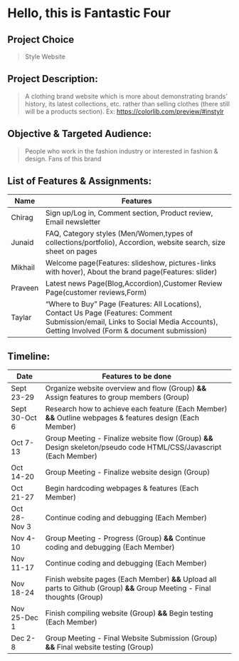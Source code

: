 # Hello, this is Fantastic Four
## Project Choice
> Style Website
## Project Description:  
> A clothing brand website which is more about demonstrating brands’ history, its latest collections, etc. rather than selling clothes (there still will be a products section). 
> Ex: https://colorlib.com/preview/#instylr
## Objective & Targeted Audience: 
> People who work in the fashion industry or interested in fashion & design. Fans of this brand

## List of Features & Assignments:
| Name | Features |
| ------ | ------ |
| Chirag | Sign up/Log in, Comment section, Product review, Email newsletter |
| Junaid | FAQ, Category styles (Men/Women,types of collections/portfolio), Accordion, website search, size sheet on pages |
| Mikhail | Welcome page(Features: slideshow, pictures-links with hover), About the brand page(Features: slider) |
| Praveen | Latest news Page(Blog,Accordion),Customer Review Page(customer  reviews,Form) |
| Taylar | “Where to Buy” Page (Features: All Locations), Contact Us Page (Features: Comment Submission/email, Links to Social Media Accounts), Getting Involved (Form & document submission) |
		      
## Timeline:

| Date | Features to be done |
| ------ | ------ |
| Sept 23-29 | Organize website overview and flow (Group) **&&** Assign features to group members (Group)|
| Sept 30-Oct 6 | Research how to achieve each feature (Each Member) **&&** Outline webpages & features design (Each Member) |
| Oct 7-13 | Group Meeting - Finalize website flow (Group) **&&** Design skeleton/pseudo code HTML/CSS/Javascript (Each Member) |
| Oct 14-20 | Group Meeting - Finalize website design (Group) |
| Oct 21-27 |Begin hardcoding webpages & features (Each Member) |   
| Oct 28-Nov 3 | Continue coding and debugging (Each Member) | 
| Nov 4-10 | Group Meeting - Progress (Group) **&&** Continue coding and debugging (Each Member) | 
| Nov 11-17 | Continue coding and debugging (Each Member)  | 
| Nov 18-24 | Finish website pages (Each Member) **&&** Upload all parts to Github (Group) **&&** Group Meeting - Final thoughts (Group) | 
| Nov 25-Dec 1 | Finish compiling website (Group) **&&** Begin testing (Each Member) |
| Dec 2-8 | Group Meeting - Final Website Submission (Group) **&&** Final website testing (Group) |

